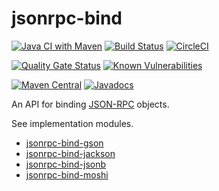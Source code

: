 # jsonrpc-bind

[![Java CI with Maven](https://github.com/jinahya/jsonrpc-bind/workflows/Java%20CI%20with%20Maven/badge.svg)](https://github.com/jinahya/jsonrpc-bind/actions)
[![Build Status](https://travis-ci.org/jinahya/jsonrpc-bind.svg?branch=develop)](https://travis-ci.org/jinahya/jsonrpc-bind)
[![CircleCI](https://circleci.com/gh/jinahya/jsonrpc-bind/tree/develop.svg?style=svg)](https://circleci.com/gh/jinahya/jsonrpc-bind/tree/develop)

[![Quality Gate Status](https://sonarcloud.io/api/project_badges/measure?project=com.github.jinahya%3Ajsonrpc-bind&metric=alert_status)](https://sonarcloud.io/dashboard?id=com.github.jinahya%3Ajsonrpc-bind)
[![Known Vulnerabilities](https://snyk.io/test/github/jinahya/jsonrpc-bind/badge.svg?targetFile=pom.xml)](https://snyk.io/test/github/jinahya/jsonrpc-bind?targetFile=pom.xml)

[![Maven Central](https://img.shields.io/maven-central/v/com.github.jinahya/jsonrpc-bind.svg)](https://search.maven.org/artifact/com.github.jinahya/jsonrpc-bind)
[![Javadocs](https://javadoc.io/badge/com.github.jinahya/jsonrpc-bind.svg?label=javadoc)](https://javadoc.io/doc/com.github.jinahya/jsonrpc-bind)

An API for binding [JSON-RPC](https://www.jsonrpc.org) objects.

See implementation modules.

* [jsonrpc-bind-gson](https://github.com/jinahya/jsonrpc-bind-gson)
* [jsonrpc-bind-jackson](https://github.com/jinahya/jsonrpc-bind-jackson)
* [jsonrpc-bind-jsonb](https://github.com/jinahya/jsonrpc-bind-jsonb)
* [jsonrpc-bind-moshi](https://github.com/jinahya/jsonrpc-bind-moshi)
